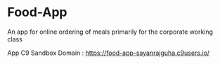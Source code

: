 # Food-App
An app for online ordering of meals primarily for the corporate working class

App C9 Sandbox Domain : https://food-app-sayanrajguha.c9users.io/<routes>
